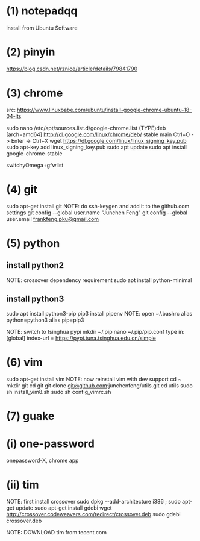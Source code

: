 # (1) notepadqq
install from Ubuntu Software

# (2) pinyin
https://blog.csdn.net/rznice/article/details/79841790

# (3) chrome
src: https://www.linuxbabe.com/ubuntu/install-google-chrome-ubuntu-18-04-lts

sudo nano /etc/apt/sources.list.d/google-chrome.list
(TYPE)deb [arch=amd64] http://dl.google.com/linux/chrome/deb/ stable main
Ctrl+O -> Enter -> Ctrl+X
wget https://dl.google.com/linux/linux_signing_key.pub
sudo apt-key add linux_signing_key.pub
sudo apt update
sudo apt install google-chrome-stable

switchyOmega+gfwlist

# (4) git
sudo apt-get install git
NOTE: do ssh-keygen and add it to the github.com settings
git config --global user.name "Junchen Feng"
git config --global user.email frankfeng.pku@gmail.com

# (5) python
## install python2
NOTE: crossover dependency requirement
sudo apt install python-minimal
## install python3 
sudo apt install python3-pip
pip3 install pipenv
NOTE: open ~/.bashrc
alias python=python3
alias pip=pip3

NOTE: switch to tsinghua pypi
mkdir ~/.pip
nano ~/.pip/pip.conf
type in:
		[global]
		index-url = https://pypi.tuna.tsinghua.edu.cn/simple

# (6) vim
sudo apt-get install vim
NOTE: now reinstall vim with dev support
cd ~
mkdir git
cd git
git clone git@github.com:junchenfeng/utils.git
cd utils
sudo sh install_vim8.sh
sudo sh config_vimrc.sh


# (7) guake

# (i) one-password
onepassword-X, chrome app

# (ii) tim
NOTE: first install crossover
sudo dpkg --add-architecture i386 ; sudo apt-get update
sudo apt-get install gdebi
wget http://crossover.codeweavers.com/redirect/crossover.deb
sudo gdebi crossover.deb

NOTE: DOWNLOAD tim from tecent.com



